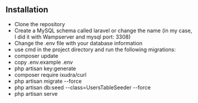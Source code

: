 ## Installation

- Clone the repository
- Create a MySQL schema called laravel or change the name (in my case, I did it with Wampserver and mysql port: 3308)
- Change the .env file with your database information
- use cmd in the project directory and run the following migrations:
- composer update
- copy .env.example .env
- php artisan key:generate
- composer require ixudra/curl 
- php artisan migrate --force
- php artisan db:seed --class=UsersTableSeeder --force
- php artisan serve
